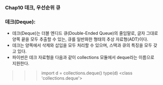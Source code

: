 ### Chap10 데크, 우선순위 큐

### 데크(Deque):
- 데크(Deque)는 더블 엔디드 큐(Double-Ended Queue)의 줄임말로, 글자 그대로 양쪽 끝을 모두 추출할 수 있는, 큐를 일반화한 형태의 추상 자료형(ADT)이다.
- 데크는 양쪽에서 삭제와 삽입을 모두 처리할 수 있으며, 스택과 큐의 특징을 모두 갖고 있다.
- 파이썬은 데크 자료형을 다음과 같이 collections 모듈에서 deque라는 이름으로 지원한다.

>>> import
>>> d = collections.deque()
>>> type(d)
<class 'collections.deque'>

